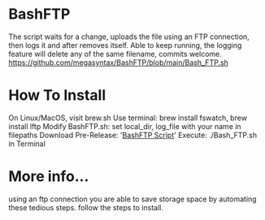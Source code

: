 # BashFTP
The script waits for a change, uploads the file using an FTP connection, then logs it and after removes itself. Able to keep running, the logging feature will delete any of the same filename, commits welcome.   
https://github.com/megasyntax/BashFTP/blob/main/Bash_FTP.sh  

  
# How To Install  
On Linux/MacOS, visit brew.sh
Use terminal: brew install fswatch, brew install lftp
Modify BashFTP.sh: set local_dir, log_file with your name in filepaths
Download Pre-Release: '[BashFTP Script](https://github.com/megasyntax/BashFTP/blob/main/Bash_FTP.sh)'
Execute: ./Bash_FTP.sh in Terminal

# More info...
using an ftp connection you are able to save storage space by automating these tedious steps. 
follow the steps to install.


